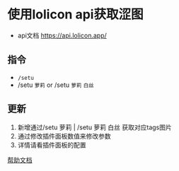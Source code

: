 # 使用lolicon api获取涩图
- api文档 https://api.lolicon.app/

## 指令
- `/setu`
- /setu `萝莉` or /setu `萝莉` `白丝`

## 更新

1. 新增通过/setu 萝莉 | /setu 萝莉 白丝 获取对应tags图片
2. 通过修改插件面板数值来修改参数
3. 详情请看插件面板的配置

[帮助文档](https://astrbot.soulter.top/center/docs/%E5%BC%80%E5%8F%91/%E6%8F%92%E4%BB%B6%E5%BC%80%E5%8F%91/
)